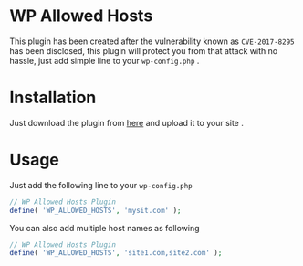 # WP Allowed Hosts
This plugin has been created after the vulnerability known as `CVE-2017-8295` has been disclosed, 
this plugin will protect you from that attack with no hassle, just add simple line to your `wp-config.php` .

# Installation
Just download the plugin from [here](https://github.com/alash3al/wp-allowed-hosts/archive/master.zip) and upload it to your site .

# Usage
Just add the following line to your `wp-config.php`
```php
// WP Allowed Hosts Plugin
define( 'WP_ALLOWED_HOSTS', 'mysit.com' );
```

You can also add multiple host names as following
```php
// WP Allowed Hosts Plugin
define( 'WP_ALLOWED_HOSTS', 'site1.com,site2.com' );
```
